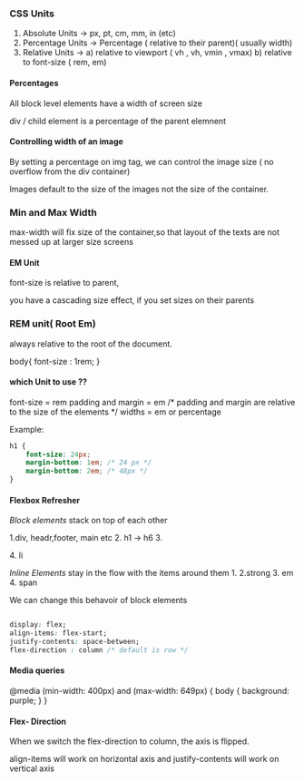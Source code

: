 

### CSS Units

1. Absolute Units -> px, pt, cm, mm, in (etc)
2. Percentage Units -> Percentage ( relative to their parent)( usually width)
3. Relative Units -> 
      a) relative to viewport ( vh , vh, vmin , vmax)
      b) relative to font-size ( rem, em)

#### Percentages
All block level elements have a width of screen size

 div / child element is a percentage of the parent elemnent

 #### Controlling width of an image

 By setting a percentage on img tag, we can control the image size ( no overflow from the div container)

 Images default to the size of the images not the size of the container.

 ### Min and Max Width

 max-width will fix size of the container,so that layout of the texts are not messed up at larger size screens

 #### EM Unit

 font-size is relative to parent,

 you have a cascading size effect, if you set sizes on their parents

 ### REM unit( Root Em)

 always relative to the root of the document.


body{
    font-size : 1rem;
}

#### which Unit to use ??

font-size = rem
padding and margin = em /* padding and margin are relative to the size of the elements */
widths = em or percentage


Example:

```css
h1 {
    font-size: 24px;
    margin-bottom: 1em; /* 24 px */
    margin-bottom: 2em; /* 48px */
}
```

####  Flexbox Refresher

*Block elements* stack on top of each other

1.div, headr,footer, main etc
2. h1 -> h6
3. <p>
4. li

*Inline Elements* stay in the flow with the items around them
1.<a>
2.strong
3. em
4. span

We can change this behavoir of block elements

```css

display: flex;
align-items: flex-start;
justify-contents: space-between;
flex-direction : column /* default is row */

```

#### Media queries

@media (min-width: 400px) and (max-width: 649px) {
    body {
        background: purple;
    }
}

#### Flex- Direction

When we switch the flex-direction to column, the axis is flipped.

align-items will work on horizontal axis and justify-contents will work on vertical axis



